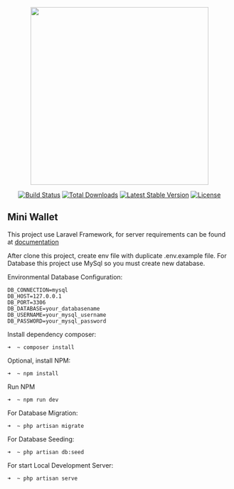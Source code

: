 <p align="center"><img src="https://res.cloudinary.com/dtfbvvkyp/image/upload/v1566331377/laravel-logolockup-cmyk-red.svg" width="400"></p>

<p align="center">
<a href="https://travis-ci.org/laravel/framework"><img src="https://travis-ci.org/laravel/framework.svg" alt="Build Status"></a>
<a href="https://packagist.org/packages/laravel/framework"><img src="https://poser.pugx.org/laravel/framework/d/total.svg" alt="Total Downloads"></a>
<a href="https://packagist.org/packages/laravel/framework"><img src="https://poser.pugx.org/laravel/framework/v/stable.svg" alt="Latest Stable Version"></a>
<a href="https://packagist.org/packages/laravel/framework"><img src="https://poser.pugx.org/laravel/framework/license.svg" alt="License"></a>
</p>

## Mini Wallet

This project use Laravel Framework, for server requirements can be found at [documentation](https://laravel.com/docs)

After clone this project, create env file with duplicate .env.example file. For Database this project use MySql so you must create new database.

Environmental Database Configuration:

    DB_CONNECTION=mysql
    DB_HOST=127.0.0.1
    DB_PORT=3306
    DB_DATABASE=your_databasename
    DB_USERNAME=your_mysql_username
    DB_PASSWORD=your_mysql_password


Install dependency composer:

    ➜  ~ composer install
    
Optional, install NPM:

    ➜  ~ npm install

Run NPM 

    ➜  ~ npm run dev

For Database Migration:

    ➜  ~ php artisan migrate
    
For Database Seeding:

    ➜  ~ php artisan db:seed
    
For start Local Development Server: 

    ➜  ~ php artisan serve

